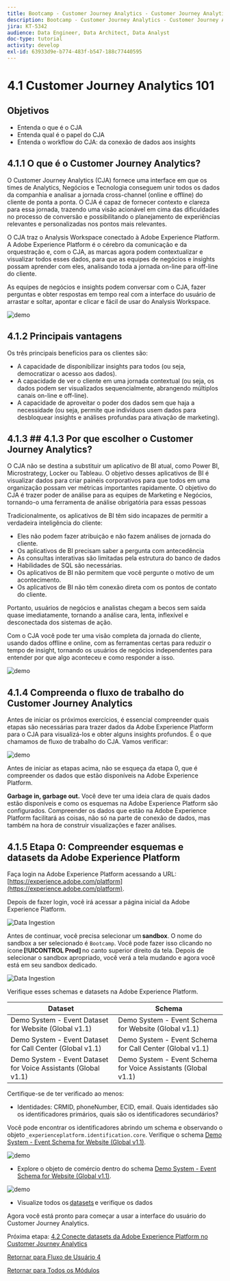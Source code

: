 ```yaml
---
title: Bootcamp - Customer Journey Analytics - Customer Journey Analytics 101 - Brazil
description: Bootcamp - Customer Journey Analytics - Customer Journey Analytics 101 - Brazil
jira: KT-5342
audience: Data Engineer, Data Architect, Data Analyst
doc-type: tutorial
activity: develop
exl-id: 63933d9e-b774-483f-b547-188c77440595
---
```

# 4.1 Customer Journey Analytics 101 

## Objetivos

- Entenda o que é o CJA 
- Entenda qual é o papel do CJA 
- Entenda o workflow do CJA: da conexão de dados aos insights 

## 4.1.1 O que é o Customer Journey Analytics?

O Customer Journey Analytics (CJA) fornece uma interface em que os times de Analytics, Negócios e Tecnologia conseguem unir todos os dados da companhia e analisar a jornada cross-channel (online e offline) do cliente de ponta a ponta. O CJA é capaz de fornecer contexto e clareza para essa jornada, trazendo uma visão acionável em cima das dificuldades no processo de conversão e possibilitando o planejamento de experiências relevantes e personalizadas nos pontos mais relevantes. 

O CJA traz o Analysis Workspace conectado à Adobe Experience Platform. A Adobe Experience Platform é o cérebro da comunicação e da orquestração e, com o CJA, as marcas agora podem contextualizar e visualizar todos esses dados, para que as equipes de negócios e insights possam aprender com eles, analisando toda a jornada on-line para off-line do cliente. 

As equipes de negócios e insights podem conversar com o CJA, fazer perguntas e obter respostas em tempo real com a interface do usuário de arrastar e soltar, apontar e clicar e fácil de usar do Analysis Workspace. 

![demo](./images/cja-adv-analysis1.png)

## 4.1.2 Principais vantagens

Os três principais benefícios para os clientes são: 

- A capacidade de disponibilizar insights para todos (ou seja, democratizar o acesso aos dados). 
- A capacidade de ver o cliente em uma jornada contextual (ou seja, os dados podem ser visualizados sequencialmente, abrangendo múltiplos canais on-line e off-line). 
- A capacidade de aproveitar o poder dos dados sem que haja a necessidade (ou seja, permite que indivíduos usem dados para desbloquear insights e análises profundas para ativação de marketing).

## 4.1.3 ## 4.1.3 Por que escolher o Customer Journey Analytics?

O CJA não se destina a substituir um aplicativo de BI atual, como Power BI, Microstrategy, Locker ou Tableau. O objetivo desses aplicativos de BI é visualizar dados para criar painéis corporativos para que todos em uma organização possam ver métricas importantes rapidamente. O objetivo do CJA é trazer poder de análise para as equipes de Marketing e Negócios, tornando-o uma ferramenta de análise obrigatória para essas pessoas 

 

Tradicionalmente, os aplicativos de BI têm sido incapazes de permitir a verdadeira inteligência do cliente: 

- Eles não podem fazer atribuição e não fazem análises de jornada do cliente. 
- Os aplicativos de BI precisam saber a pergunta com antecedência 
- As consultas interativas são limitadas pela estrutura do banco de dados 
- Habilidades de SQL são necessárias. 
- Os aplicativos de BI não permitem que você pergunte o motivo de um acontecimento. 
- Os aplicativos de BI não têm conexão direta com os pontos de contato do cliente. 
 
Portanto, usuários de negócios e analistas chegam a becos sem saída quase imediatamente, tornando a análise cara, lenta, inflexível e desconectada dos sistemas de ação. 

Com o CJA você pode ter uma visão completa da jornada do cliente, usando dados offline e online, com as ferramentas certas para reduzir o tempo de insight, tornando os usuários de negócios independentes para entender por que algo aconteceu e como responder a isso.

![demo](./images/cja-use-case.png)

## 4.1.4 Compreenda o fluxo de trabalho do Customer Journey Analytics

Antes de iniciar os próximos exercícios, é essencial compreender quais etapas são necessárias para trazer dados da Adobe Experience Platform para o CJA para visualizá-los e obter alguns insights profundos. É o que chamamos de fluxo de trabalho do CJA. Vamos verificar:

![demo](./images/cja-work-flow.jpg)

Antes de iniciar as etapas acima, não se esqueça da etapa 0, que é compreender os dados que estão disponíveis na Adobe Experience Platform. 

**Garbage in, garbage out.** Você deve ter uma ideia clara de quais dados estão disponíveis e como os esquemas na Adobe Experience Platform são configurados. Compreender os dados que estão na Adobe Experience Platform facilitará as coisas, não só na parte de conexão de dados, mas também na hora de construir visualizações e fazer análises. 

## 4.1.5 Etapa 0: Compreender esquemas e datasets da Adobe Experience Platform

Faça login na Adobe Experience Platform acessando a URL: [https://experience.adobe.com/platform](https://experience.adobe.com/platform).

Depois de fazer login, você irá acessar a página inicial da Adobe Experience Platform.

![Data Ingestion](../uc1/images/home.png)

Antes de continuar, você precisa selecionar um **sandbox**. O nome do sandbox a ser selecionado é ``Bootcamp``. Você pode fazer isso clicando no ícone **[!UICONTROL Prod]** no canto superior direito da tela. Depois de selecionar o sandbox apropriado, você verá a tela mudando e agora você está em seu sandbox dedicado. 

![Data Ingestion](../uc1/images/sb1.png)

Verifique esses schemas e datasets na Adobe Experience Platform.

| Dataset         | Schema|    
| ----------------- |-------------| 
| Demo System - Event Dataset for Website (Global v1.1) | Demo System - Event Schema for Website (Global v1.1) |   
| Demo System - Event Dataset for Call Center (Global v1.1) | Demo System - Event Schema for Call Center (Global v1.1) |   
| Demo System - Event Dataset for Voice Assistants (Global v1.1)| Demo System - Event Schema for Voice Assistants (Global v1.1)|    

Certifique-se de ter verificado ao menos:

- Identidades: CRMID, phoneNumber, ECID, email. Quais identidades são os identificadores primários, quais são os identificadores secundários? 

Você pode encontrar os identificadores abrindo um schema e observando o objeto `_experienceplatform.identification.core`. Verifique o schema [Demo System - Event Schema for Website (Global v1.1)](https://experience.adobe.com/platform/schema).

![demo](./images/identity.png)

- Explore o objeto de comércio dentro do schema [Demo System - Event Schema for Website (Global v1.1)](https://experience.adobe.com/platform/schema).

![demo](./images/commerce.png)

- Visualize todos os [datasets](https://experience.adobe.com/platform/dataset/browse?limit=50&page=1&sortDescending=1&sortField=created) e verifique os dados 

Agora você está pronto para começar a usar a interface do usuário do Customer Journey Analytics. 

Próxima etapa: [4.2 Conecte datasets da Adobe Experience Platform no Customer Journey Analytics](./ex2.md)

[Retornar para Fluxo de Usuário 4](./uc4.md)

[Retornar para Todos os Módulos](../../overview.md)
